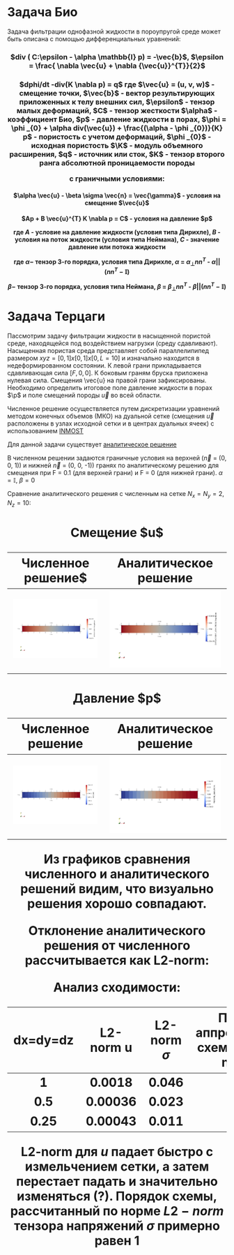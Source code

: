 # Задача Био
Задача фильтрации однофазной жидкости в пороупругой среде может быть описана с помощью дифференциальных уравнений:

<h3 align="center">$div ( C:\epsilon - \alpha \mathbb{I} p) = -\vec{b}$, $\epsilon = \frac{ \nabla \vec{u} + \nabla {\vec{u}}^{T}}{2}$

<h3 align="center"> $dphi/dt -div(K \nabla p) = q$
где $\vec{u} = (u, v, w)$ - смещение точки, $\vec{b}$ - вектор результирующих приложенных к телу внешних сил,
$\epsilon$ - тензор малых деформаций, $С$ - тензор жесткости
$\alpha$ - коэффициент Био, 
$p$ - давление жидкости в порах,
$\phi = \phi _{0} + \alpha div(\vec{u}) + \frac{(\alpha - \phi _{0})}{K} p$ - пористость с учетом деформаций,
$\phi _{0}$ - исходная пористость
$\K$ - модуль объемного расширения,
$q$ - источник или сток,
$K$ - тензор второго ранга абсолютной проницаемости породы

с граничными условиями:

<h4 align="center">$\alpha \vec{u} - \beta \sigma \vec{n} = \vec{\gamma}$ - условия на смещение $\vec{u}$
<h4 align="center">$Ap + B \vec{u}^{T} K \nabla p = C$ - условия на давление $p$

где $A$ - условие на давление жидкости (условия типа Дирихле),
$B$ - условия на поток жидкости (условия типа Неймана),
$C$ - значение давление или потока жидкости

где $\alpha -$ тензор 3-го порядка, условия типа Дирихле, $\alpha$ = ${\alpha}_{\bot} n n^{T}$ - ${\alpha}{||}$ $(n n^{T} - \mathbb{I})$

$\beta -$ тензор 3-го порядка, условия типа Неймана, $\beta$ = ${\beta}_{\bot} n n^{T}$ - $\beta{||} (n n^{T} - \mathbb{I})$

# Задача Терцаги
Пассмотрим задачу фильтрации жидкости в насыщенной пористой среде, находящейся под воздействием нагрузки (среду сдавливают). Насыщенная пористая среда представляет собой параллелипипед размером $xyz = [0, 1]x[0,1]x[0, L = 10]$ и изначально находится в недеформированном состоянии. К левой грани прикладывается сдавливающая сила $[F, 0, 0]$. К боковым граням бруска приложена нулевая сила. Смещения \vec{u} на правой грани зафиксированы. Необходимо определить итоговое поле давление жидкости в порах $\p$ и поле смещений породы $\vec{u}$ во всей области.

Численное решение осуществляется путем дискретизации уравнений методом конечных объемов (МКО) на дуальной сетке (смещения $\vec{u}$ расположены в узлах исходной сетки и в центрах дуальных ячеек) с использованием 
<a href="https://github.com/INMOST-DEV/INMOST ">INMOST</a>

Для данной задачи существует <a href="https://www.sciencedirect.com/science/article/abs/pii/S0045782514001509?via%3Dihub" target="_blank">аналитическое решение</a>

В численном решении задаются граничные условия на верхней ($\vec{n}$ = (0, 0, 1)) и нижней $\vec{n}$ = (0, 0, -1)) гранях по аналитическому решению для смещения при F = 0.1 (для верхней грани) и F = 0 (для нижней грани). $\alpha = \mathbb{I}$, $\beta = 0$

Сравнение аналитического решения с численным на сетке $N_{x} = N_{y} = 2, N_{z} = 10$:

<h1 align="center"> Смещение $u$
  
Численное решение$ |  Аналитическое решение
:-------------------------:|:-------------------------:
![My Image](pics/uvw.png)  |  ![My Image](pics/uvw_an.png)

<h1 align="center"> Давление $p$
  
Численное решение |  Аналитическое решение
:-------------------------:|:-------------------------:
![My Image](pics/p.png)  |  ![My Image](pics/p_an.png)

Из графиков сравнения численного и аналитического решений видим, что визуально решения хорошо совпадают.

Отклонение аналитического решения от численного рассчитывается как L2-norm:

Анализ сходимости:

| dx=dy=dz  |  L2-norm u | L2-norm $\sigma$ | Порядок аппроксимации схемы $p$ по L2-norm-$\sigma$ |
| ------------- | ------------- | ------------- | ------------- |
| 1  | $0.0018$  | $0.046$  | -  |
| 0.5  | $0.00036$  | $0.023$  | $1$  |
| 0.25  | $0.00043$  | $0.011$  | $1.06$  |

L2-norm для $u$ падает быстро с измельчением сетки, а затем перестает падать и значительно изменяться (?).
Порядок схемы, рассчитанный по норме $L2-norm$ тензора напряжений $\sigma$ примерно равен 1
